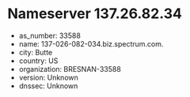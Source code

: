# Nameserver 137.26.82.34

* as_number: 33588
* name: 137-026-082-034.biz.spectrum.com.
* city: Butte
* country: US
* organization: BRESNAN-33588
* version: Unknown
* dnssec: Unknown
